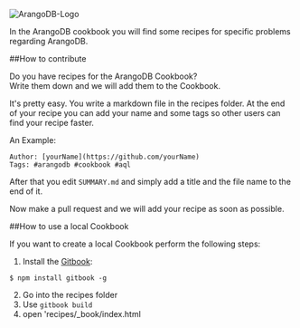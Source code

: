 ![ArangoDB-Logo](https://www.arangodb.com/logo/Arangodb_Logo_400.png)

In the ArangoDB cookbook you will find some recipes for specific problems regarding ArangoDB. 

##How to contribute

Do you have recipes for the ArangoDB Cookbook?  <br>
Write them down and we will add them to the Cookbook.

It's pretty easy. You write a markdown file in the recipes folder. At the end of your recipe you can add your name and some tags so other users can find your recipe faster.

An Example:
```
Author: [yourName](https://github.com/yourName)
Tags: #arangodb #cookbook #aql
```

After that you edit `SUMMARY.md` and simply add a title and the file name to the end of it. 

Now make a pull request and we will add your recipe as soon as possible.

##How to use a local Cookbook

If you want to create a local Cookbook perform the following steps:

1. Install the [Gitbook][1]:
```
$ npm install gitbook -g
```
2. Go into the recipes folder
3. Use `gitbook build`
4. open 'recipes/_book/index.html

[1]: https://github.com/GitbookIO/gitbook